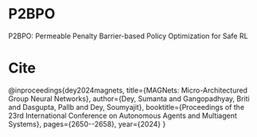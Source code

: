 # P2BPO
P2BPO: Permeable Penalty Barrier-based Policy Optimization for Safe RL

# Cite

@inproceedings{dey2024magnets,
  title={MAGNets: Micro-Architectured Group Neural Networks},
  author={Dey, Sumanta and Gangopadhyay, Briti and Dasgupta, Pallb and Dey, Soumyajit},
  booktitle={Proceedings of the 23rd International Conference on Autonomous Agents and Multiagent Systems},
  pages={2650--2658},
  year={2024}
}
